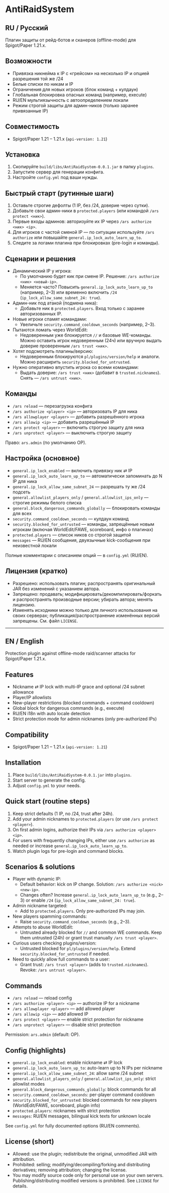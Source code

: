 # AntiRaidSystem

RU / Русский
------------
Плагин защиты от рейд-ботов и сканеров (offline-mode) для Spigot/Paper 1.21.x.

## Возможности
- Привязка никнейма к IP с «грейсом» на несколько IP и опцией разрешения той же /24
- Белые списки по никам и IP
- Ограничения для новых игроков (блок команд + кулдаун)
- Глобальная блокировка опасных команд (например, execute)
- RU/EN мультиязычность с автоопределением локали
- Режим строгой защиты для админ-ников (только заранее привязанные IP)

## Совместимость
- Spigot/Paper 1.21 – 1.21.x (`api-version: 1.21`)

## Установка
1. Скопируйте `build/libs/AntiRaidSystem-0.0.1.jar` в папку `plugins`.
2. Запустите сервер для генерации конфига.
3. Настройте `config.yml` под ваши нужды.

## Быстрый старт (рутинные шаги)
1. Оставьте строгие дефолты (1 IP, без /24, доверие через сутки).
2. Добавьте свои админ-ники в `protected.players` (или командой `/ars protect <ник>`).
3. Первые входы админов: авторизуйте их IP через `/ars authorize <ник> <ip>`.
4. Для игроков с частой сменой IP — по ситуации используйте `/ars authorize` или повышайте `general.ip_lock_auto_learn_up_to`.
5. Следите за логами плагина при блокировках (pre-login и команды).

## Сценарии и решения
- Динамический IP у игрока:
  - По умолчанию будет кик при смене IP. Решение: `/ars authorize <ник> <новый-ip>`.
  - Меняется часто? Повысить `general.ip_lock_auto_learn_up_to` (например, 2–3) или временно включить `/24` (`ip_lock_allow_same_subnet_24: true`).
- Админ-ник под атакой (подмена ника):
  - Добавьте ник в `protected.players`. Вход только с заранее авторизованных IP.
- Новые игроки спамят командами:
  - Увеличьте `security.command_cooldown_seconds` (например, 2–3).
- Пытаются ломать через WorldEdit:
  - Недоверенным уже блокируется `//` и базовые WE-команды. Можно оставить игрок недоверенным (24ч) или вручную выдать доверие проверенным `/ars trust <ник>`.
- Хотят подсмотреть плагины/версию:
  - Недоверенным блокируются `pl/plugins/version/help` и аналоги. Можно расширить `security.blocked_for_untrusted`.
- Нужно оперативно впустить игрока со всеми командами:
  - Выдать доверие: `/ars trust <ник>` (добавит в `trusted.nicknames`). Снять — `/ars untrust <ник>`.

## Команды
- `/ars reload` — перезагрузка конфига
- `/ars authorize <player> <ip>` — авторизовать IP для ника
- `/ars allowplayer <player>` — добавить разрешённого игрока
- `/ars allowip <ip>` — добавить разрешённый IP
- `/ars protect <player>` — включить строгую защиту для ника
- `/ars unprotect <player>` — выключить строгую защиту

Право: `ars.admin` (по умолчанию OP).

## Настройка (основное)
- `general.ip_lock_enabled` — включить привязку ник ⇄ IP
- `general.ip_lock_auto_learn_up_to` — автоматически запоминать до N IP для ника
- `general.ip_lock_allow_same_subnet_24` — разрешать ту же /24 подсеть
- `general.allowlist_players_only` / `general.allowlist_ips_only` — строгие режимы белого списка
- `general.block_dangerous_commands_globally` — блокировать команды для всех
- `security.command_cooldown_seconds` — кулдаун команд
- `security.blocked_for_untrusted` — команды, запрещённые новым игрокам (включая WorldEdit/FAWE, scoreboard, инфо о плагинах)
- `protected.players` — список ников со строгой защитой
- `messages` — RU/EN сообщения, двуязычные kick-сообщения при неизвестной локали

Полные комментарии с описанием опций — в `config.yml` (RU/EN).

## Лицензия (кратко)
- Разрешено: использовать плагин; распространять оригинальный JAR без изменений с указанием автора.
- Запрещено: продавать; модифицировать/декомпилировать/форкать и распространять производные версии; убирать автора; менять лицензию.
- Изменять исходники можно только для личного использования на своих серверах; публикация/распространение изменённых версий запрещены.
См. файл `LICENSE`.

---

EN / English
------------
Protection plugin against offline-mode raid/scanner attacks for Spigot/Paper 1.21.x.

## Features
- Nickname ⇄ IP lock with multi-IP grace and optional /24 subnet allowance
- Player/IP allowlists
- New-player restrictions (blocked commands + command cooldown)
- Global block for dangerous commands (e.g., execute)
- RU/EN i18n with auto locale detection
- Strict protection mode for admin nicknames (only pre-authorized IPs)

## Compatibility
- Spigot/Paper 1.21 – 1.21.x (`api-version: 1.21`)

## Installation
1. Place `build/libs/AntiRaidSystem-0.0.1.jar` into `plugins`.
2. Start server to generate the config.
3. Adjust `config.yml` to your needs.

## Quick start (routine steps)
1. Keep strict defaults (1 IP, no /24, trust after 24h).
2. Add your admin nicknames to `protected.players` (or use `/ars protect <player>`).
3. On first admin logins, authorize their IPs via `/ars authorize <player> <ip>`.
4. For users with frequently changing IPs, either use `/ars authorize` as needed or increase `general.ip_lock_auto_learn_up_to`.
5. Watch plugin logs for pre-login and command blocks.

## Scenarios & solutions
- Player with dynamic IP:
  - Default behavior: kick on IP change. Solution: `/ars authorize <nick> <new-ip>`.
  - Changes often? Increase `general.ip_lock_auto_learn_up_to` (e.g., 2–3) or enable `/24` (`ip_lock_allow_same_subnet_24: true`).
- Admin nickname targeted:
  - Add to `protected.players`. Only pre-authorized IPs may join.
- New players spamming commands:
  - Raise `security.command_cooldown_seconds` (e.g., 2–3).
- Attempts to abuse WorldEdit:
  - Untrusted already blocked for `//` and common WE commands. Keep them untrusted (24h) or grant trust manually `/ars trust <player>`.
- Curious users checking plugins/version:
  - Untrusted blocked for `pl/plugins/version/help`. Extend `security.blocked_for_untrusted` if needed.
- Need to quickly allow full commands to a user:
  - Grant trust: `/ars trust <player>` (adds to `trusted.nicknames`). Revoke: `/ars untrust <player>`.
## Commands
- `/ars reload` — reload config
- `/ars authorize <player> <ip>` — authorize IP for a nickname
- `/ars allowplayer <player>` — add allowed player
- `/ars allowip <ip>` — add allowed IP
- `/ars protect <player>` — enable strict protection for nickname
- `/ars unprotect <player>` — disable strict protection

Permission: `ars.admin` (default: OP).

## Config (highlights)
- `general.ip_lock_enabled`: enable nickname ⇄ IP lock
- `general.ip_lock_auto_learn_up_to`: auto-learn up to N IPs per nickname
- `general.ip_lock_allow_same_subnet_24`: allow same /24 subnet
- `general.allowlist_players_only` / `general.allowlist_ips_only`: strict allowlist modes
- `general.block_dangerous_commands_globally`: block commands for all
- `security.command_cooldown_seconds`: per-player command cooldown
- `security.blocked_for_untrusted`: blocked commands for new players (WorldEdit/FAWE, scoreboard, plugin info)
- `protected.players`: nicknames with strict protection
- `messages`: RU/EN messages, bilingual kick texts for unknown locale

See `config.yml` for fully documented options (RU/EN comments).

## License (short)
- Allowed: use the plugin; redistribute the original, unmodified JAR with attribution.
- Prohibited: selling; modifying/decompiling/forking and distributing derivatives; removing attribution; changing the license.
- You may modify source code only for personal use on your own servers. Publishing/distributing modified versions is prohibited.
See `LICENSE` for details.
